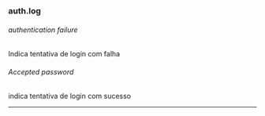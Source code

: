### auth.log
###### authentication failure
Indica tentativa de login com falha
###### Accepted password
indica tentativa de login com sucesso
***
